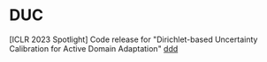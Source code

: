 # DUC
[ICLR 2023 Spotlight] Code release for "Dirichlet-based Uncertainty Calibration for Active Domain Adaptation"
<u>ddd</u>
